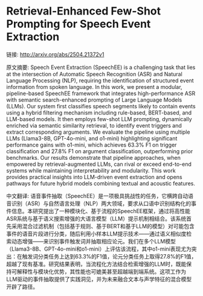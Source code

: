 # Retrieval-Enhanced Few-Shot Prompting for Speech Event Extraction

链接: http://arxiv.org/abs/2504.21372v1

原文摘要:
Speech Event Extraction (SpeechEE) is a challenging task that lies at the
intersection of Automatic Speech Recognition (ASR) and Natural Language
Processing (NLP), requiring the identification of structured event information
from spoken language. In this work, we present a modular, pipeline-based
SpeechEE framework that integrates high-performance ASR with semantic
search-enhanced prompting of Large Language Models (LLMs). Our system first
classifies speech segments likely to contain events using a hybrid filtering
mechanism including rule-based, BERT-based, and LLM-based models. It then
employs few-shot LLM prompting, dynamically enriched via semantic similarity
retrieval, to identify event triggers and extract corresponding arguments. We
evaluate the pipeline using multiple LLMs (Llama3-8B, GPT-4o-mini, and o1-mini)
highlighting significant performance gains with o1-mini, which achieves 63.3%
F1 on trigger classification and 27.8% F1 on argument classification,
outperforming prior benchmarks. Our results demonstrate that pipeline
approaches, when empowered by retrieval-augmented LLMs, can rival or exceed
end-to-end systems while maintaining interpretability and modularity. This work
provides practical insights into LLM-driven event extraction and opens pathways
for future hybrid models combining textual and acoustic features.

中文翻译:
语音事件抽取（SpeechEE）是一项极具挑战性的任务，它横跨自动语音识别（ASR）与自然语言处理（NLP）两大领域，要求从口语中识别结构化的事件信息。本研究提出了一种模块化、基于流程的SpeechEE框架，通过将高性能ASR系统与基于语义搜索增强的大语言模型（LLM）提示机制相结合。该系统首先采用混合过滤机制（包括基于规则、基于BERT和基于LLM的模型）对可能包含事件的语音片段进行分类，随后利用小样本LLM提示技术——通过语义相似度检索动态增强——来识别事件触发词并抽取相应论元。我们在多个LLM模型（Llama3-8B、GPT-4o-mini和o1-mini）上评估该流程，其中o1-mini表现尤为突出：在触发词分类任务上达到63.3%的F1值，论元分类任务上取得27.8%的F1值，超越了现有基准。研究结果表明，当流程化方法结合检索增强的LLM时，既能保持可解释性与模块化优势，其性能也可媲美甚至超越端到端系统。这项工作为LLM驱动的事件抽取提供了实践洞见，并为未来融合文本与声学特征的混合模型开辟了路径。
